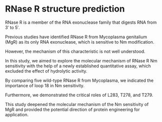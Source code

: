 # RNase R structure prediction
RNase R is a member of the RNA exonuclease family that digests RNA from 3′ to 5′.

Previous studies have identified RNase R from Mycoplasma genitalium (MgR) as its only RNA exonuclease, which is sensitive to Nm modification.

However, the mechanism of this characteristic is not well understood.

In this study, we aimed to explore the molecular mechanism of RNase R Nm sensitivity with the help of a newly established quantitative assay, which excluded the effect of hydrolytic activity.

By comparing five wild-type RNase R from Mycoplasma, we indicated the importance of loop 18 in Nm sensitivity.

Furthermore, we demonstrated the critical roles of L283, T278, and T279.

This study deepened the molecular mechanism of the Nm sensitivity of MgR and provided the potential direction of protein engineering for application.

